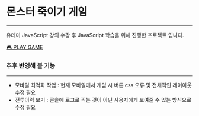 # 몬스터 죽이기 게임

---

유데미 JavaScript 강의 수강 후 JavaScript 학습을 위해 진행한 프로젝트 입니다.

<a href="https://silly-gumdrop-b56b82.netlify.app/">🎮 PLAY GAME</a>

### 추후 반영해 볼 기능
---

- 모바일 최적화 작업 : 현재 모바일에서 게임 시 버튼 css 오류 및 전체적인 레이아웃 수정 필요
- 전투이력 보기 : 콘솔에 로그로 찍는 것이 아닌 사용자에게 보여줄 수 있는 방식으로 수정 필요 
